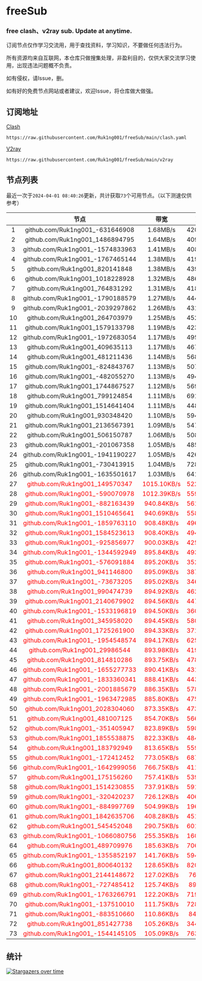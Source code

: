 # freeSub
### free clash、v2ray sub. Update at anytime.

订阅节点仅作学习交流用，用于查找资料，学习知识，不要做任何违法行为。

所有资源均来自互联网，本仓库只做搜集处理，非盈利目的，仅供大家交流学习使用，出现违法问题概不负责。

如有侵权，请Issue，删。

如有好的免费节点网站或者建议，欢迎Issue，将仓库做大做强。

## 订阅地址
[Clash](https://raw.githubusercontent.com/Ruk1ng001/freeSub/main/clash.yaml)
```
https://raw.githubusercontent.com/Ruk1ng001/freeSub/main/clash.yaml
```
[V2ray](https://raw.githubusercontent.com/Ruk1ng001/freeSub/main/v2ray)
```
https://raw.githubusercontent.com/Ruk1ng001/freeSub/main/v2ray
```

## 节点列表

最近一次于`2024-04-01 08:40:26`更新，共计获取`73`个可用节点。（以下测速仅供参考）

|  | 节点 | 带宽 | 延迟 |
|:-:|:--:|:--:|:--:|
 | 1 | github.com/Ruk1ng001_-631646908 | 1.68MB/s | 420.00ms |
 | 2 | github.com/Ruk1ng001_1486894795 | 1.64MB/s | 409.00ms |
 | 3 | github.com/Ruk1ng001_-1574833963 | 1.41MB/s | 408.00ms |
 | 4 | github.com/Ruk1ng001_-1767465144 | 1.38MB/s | 419.00ms |
 | 5 | github.com/Ruk1ng001_820141848 | 1.38MB/s | 439.00ms |
 | 6 | github.com/Ruk1ng001_1018228928 | 1.32MB/s | 486.00ms |
 | 7 | github.com/Ruk1ng001_764831292 | 1.31MB/s | 418.00ms |
 | 8 | github.com/Ruk1ng001_-1790188579 | 1.27MB/s | 444.00ms |
 | 9 | github.com/Ruk1ng001_-2039297862 | 1.26MB/s | 431.00ms |
 | 10 | github.com/Ruk1ng001_264703979 | 1.25MB/s | 452.00ms |
 | 11 | github.com/Ruk1ng001_1579133798 | 1.19MB/s | 423.00ms |
 | 12 | github.com/Ruk1ng001_-1972683054 | 1.17MB/s | 495.00ms |
 | 13 | github.com/Ruk1ng001_409635113 | 1.17MB/s | 467.00ms |
 | 14 | github.com/Ruk1ng001_481211436 | 1.14MB/s | 568.00ms |
 | 15 | github.com/Ruk1ng001_-824843767 | 1.13MB/s | 507.00ms |
 | 16 | github.com/Ruk1ng001_-482055270 | 1.13MB/s | 494.00ms |
 | 17 | github.com/Ruk1ng001_1744867527 | 1.12MB/s | 569.00ms |
 | 18 | github.com/Ruk1ng001_799124854 | 1.11MB/s | 691.00ms |
 | 19 | github.com/Ruk1ng001_1514641404 | 1.11MB/s | 448.00ms |
 | 20 | github.com/Ruk1ng001_930348420 | 1.10MB/s | 594.00ms |
 | 21 | github.com/Ruk1ng001_2136567391 | 1.09MB/s | 547.00ms |
 | 22 | github.com/Ruk1ng001_506150787 | 1.06MB/s | 508.00ms |
 | 23 | github.com/Ruk1ng001_-201067358 | 1.05MB/s | 485.00ms |
 | 24 | github.com/Ruk1ng001_-1941190227 | 1.05MB/s | 426.00ms |
 | 25 | github.com/Ruk1ng001_-730413915 | 1.04MB/s | 728.00ms |
 | 26 | github.com/Ruk1ng001_-1635501617 | 1.03MB/s | 641.00ms |
 | 27 | <font color=red>github.com/Ruk1ng001_149570347</font> | <font color=red>1015.10KB/s</font> | <font color=red>522.00ms</font> |
 | 28 | <font color=red>github.com/Ruk1ng001_-590070978</font> | <font color=red>1012.39KB/s</font> | <font color=red>559.00ms</font> |
 | 29 | <font color=red>github.com/Ruk1ng001_-882163439</font> | <font color=red>940.84KB/s</font> | <font color=red>561.00ms</font> |
 | 30 | <font color=red>github.com/Ruk1ng001_1510465641</font> | <font color=red>940.69KB/s</font> | <font color=red>558.00ms</font> |
 | 31 | <font color=red>github.com/Ruk1ng001_-1859763110</font> | <font color=red>908.48KB/s</font> | <font color=red>496.00ms</font> |
 | 32 | <font color=red>github.com/Ruk1ng001_1584523613</font> | <font color=red>908.40KB/s</font> | <font color=red>494.00ms</font> |
 | 33 | <font color=red>github.com/Ruk1ng001_-925856977</font> | <font color=red>900.03KB/s</font> | <font color=red>425.00ms</font> |
 | 34 | <font color=red>github.com/Ruk1ng001_-1344592949</font> | <font color=red>895.84KB/s</font> | <font color=red>493.00ms</font> |
 | 35 | <font color=red>github.com/Ruk1ng001_-576091884</font> | <font color=red>895.20KB/s</font> | <font color=red>352.00ms</font> |
 | 36 | <font color=red>github.com/Ruk1ng001_941146800</font> | <font color=red>895.09KB/s</font> | <font color=red>387.00ms</font> |
 | 37 | <font color=red>github.com/Ruk1ng001_-73673205</font> | <font color=red>895.02KB/s</font> | <font color=red>346.00ms</font> |
 | 38 | <font color=red>github.com/Ruk1ng001_990474739</font> | <font color=red>894.92KB/s</font> | <font color=red>462.00ms</font> |
 | 39 | <font color=red>github.com/Ruk1ng001_2140679902</font> | <font color=red>894.56KB/s</font> | <font color=red>447.00ms</font> |
 | 40 | <font color=red>github.com/Ruk1ng001_-1533196819</font> | <font color=red>894.50KB/s</font> | <font color=red>360.00ms</font> |
 | 41 | <font color=red>github.com/Ruk1ng001_345958020</font> | <font color=red>894.45KB/s</font> | <font color=red>580.00ms</font> |
 | 42 | <font color=red>github.com/Ruk1ng001_1725261900</font> | <font color=red>894.33KB/s</font> | <font color=red>371.00ms</font> |
 | 43 | <font color=red>github.com/Ruk1ng001_-1954548574</font> | <font color=red>894.17KB/s</font> | <font color=red>625.00ms</font> |
 | 44 | <font color=red>github.com/Ruk1ng001_29986544</font> | <font color=red>893.98KB/s</font> | <font color=red>419.00ms</font> |
 | 45 | <font color=red>github.com/Ruk1ng001_814810286</font> | <font color=red>893.75KB/s</font> | <font color=red>478.00ms</font> |
 | 46 | <font color=red>github.com/Ruk1ng001_-1655277733</font> | <font color=red>890.41KB/s</font> | <font color=red>431.00ms</font> |
 | 47 | <font color=red>github.com/Ruk1ng001_-1833360341</font> | <font color=red>888.41KB/s</font> | <font color=red>443.00ms</font> |
 | 48 | <font color=red>github.com/Ruk1ng001_-2001885679</font> | <font color=red>886.35KB/s</font> | <font color=red>578.00ms</font> |
 | 49 | <font color=red>github.com/Ruk1ng001_-1963472985</font> | <font color=red>885.80KB/s</font> | <font color=red>475.00ms</font> |
 | 50 | <font color=red>github.com/Ruk1ng001_2028304060</font> | <font color=red>873.35KB/s</font> | <font color=red>473.00ms</font> |
 | 51 | <font color=red>github.com/Ruk1ng001_481007125</font> | <font color=red>854.70KB/s</font> | <font color=red>566.00ms</font> |
 | 52 | <font color=red>github.com/Ruk1ng001_-351405947</font> | <font color=red>823.89KB/s</font> | <font color=red>598.00ms</font> |
 | 53 | <font color=red>github.com/Ruk1ng001_1855538875</font> | <font color=red>822.33KB/s</font> | <font color=red>484.00ms</font> |
 | 54 | <font color=red>github.com/Ruk1ng001_183792949</font> | <font color=red>813.65KB/s</font> | <font color=red>559.00ms</font> |
 | 55 | <font color=red>github.com/Ruk1ng001_-172412452</font> | <font color=red>773.05KB/s</font> | <font color=red>687.00ms</font> |
 | 56 | <font color=red>github.com/Ruk1ng001_-1642999056</font> | <font color=red>766.75KB/s</font> | <font color=red>411.00ms</font> |
 | 57 | <font color=red>github.com/Ruk1ng001_175156260</font> | <font color=red>757.41KB/s</font> | <font color=red>539.00ms</font> |
 | 58 | <font color=red>github.com/Ruk1ng001_1514230855</font> | <font color=red>737.91KB/s</font> | <font color=red>591.00ms</font> |
 | 59 | <font color=red>github.com/Ruk1ng001_-320420237</font> | <font color=red>726.12KB/s</font> | <font color=red>406.00ms</font> |
 | 60 | <font color=red>github.com/Ruk1ng001_-884997769</font> | <font color=red>504.99KB/s</font> | <font color=red>196.00ms</font> |
 | 61 | <font color=red>github.com/Ruk1ng001_1842635706</font> | <font color=red>408.28KB/s</font> | <font color=red>451.00ms</font> |
 | 62 | <font color=red>github.com/Ruk1ng001_545452048</font> | <font color=red>290.75KB/s</font> | <font color=red>601.00ms</font> |
 | 63 | <font color=red>github.com/Ruk1ng001_-1066080756</font> | <font color=red>255.35KB/s</font> | <font color=red>160.00ms</font> |
 | 64 | <font color=red>github.com/Ruk1ng001_489709976</font> | <font color=red>185.63KB/s</font> | <font color=red>706.00ms</font> |
 | 65 | <font color=red>github.com/Ruk1ng001_-1355852197</font> | <font color=red>141.76KB/s</font> | <font color=red>594.00ms</font> |
 | 66 | <font color=red>github.com/Ruk1ng001_800640132</font> | <font color=red>128.65KB/s</font> | <font color=red>820.00ms</font> |
 | 67 | <font color=red>github.com/Ruk1ng001_2144148672</font> | <font color=red>127.02KB/s</font> | <font color=red>76.00ms</font> |
 | 68 | <font color=red>github.com/Ruk1ng001_-727485412</font> | <font color=red>125.74KB/s</font> | <font color=red>89.00ms</font> |
 | 69 | <font color=red>github.com/Ruk1ng001_-1763266791</font> | <font color=red>122.20KB/s</font> | <font color=red>719.00ms</font> |
 | 70 | <font color=red>github.com/Ruk1ng001_-137510010</font> | <font color=red>111.75KB/s</font> | <font color=red>728.00ms</font> |
 | 71 | <font color=red>github.com/Ruk1ng001_-883510660</font> | <font color=red>110.86KB/s</font> | <font color=red>84.00ms</font> |
 | 72 | <font color=red>github.com/Ruk1ng001_851427738</font> | <font color=red>105.26KB/s</font> | <font color=red>344.00ms</font> |
 | 73 | <font color=red>github.com/Ruk1ng001_-1544145105</font> | <font color=red>105.09KB/s</font> | <font color=red>763.00ms</font> |


## 统计

[![Stargazers over time](https://starchart.cc/Ruk1ng001/freeSub.svg)](https://starchart.cc/Ruk1ng001/freeSub)